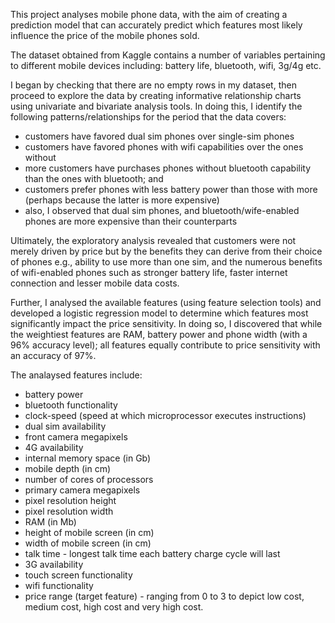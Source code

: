 This project analyses mobile phone data, with the aim of creating a prediction model that can accurately predict which features most likely influence the price of the mobile phones sold.

The dataset obtained from Kaggle contains a number of variables pertaining to different mobile devices including: battery life, bluetooth, wifi, 3g/4g etc.

I began by checking that there are no empty rows in my dataset, then proceed to explore the data by creating informative relationship charts using univariate and bivariate analysis tools. In doing this, I identify the following patterns/relationships for the period that the data covers:

- customers have favored dual sim phones over single-sim phones
- customers have favored phones with wifi capabilities over the ones without
- more customers have purchases phones without bluetooth capability than the ones with bluetooth; and
- customers prefer phones with less battery power than those with more (perhaps because the latter is more expensive)
- also, I observed that dual sim phones, and bluetooth/wife-enabled phones are more expensive than their counterparts

Ultimately, the exploratory analysis revealed that customers were not merely driven by price but by the benefits they can derive from their choice of phones e.g., ability to use more than one sim, and the numerous benefits of wifi-enabled phones such as stronger battery life, faster internet connection and lesser mobile data costs.

Further, I analysed the available features (using feature selection tools) and developed a logistic regression model to determine which features most significantly impact the price sensitivity. In doing so, I discovered that while the weightiest features are RAM, battery power and phone width (with a 96% accuracy level); all features equally contribute to price sensitivity with an accuracy of 97%.

The analaysed features include:
- battery power
- bluetooth functionality
- clock-speed (speed at which microprocessor executes instructions)
- dual sim availability
- front camera megapixels
- 4G availability
- internal memory space (in Gb)
- mobile depth (in cm)
- number of cores of processors
- primary camera megapixels
- pixel resolution height
- pixel resolution width
- RAM (in Mb)
- height of mobile screen (in cm)
- width of mobile screen (in cm)
- talk time - longest talk time each battery charge cycle will last
- 3G availability
- touch screen functionality
- wifi functionality
- price range (target feature) - ranging from 0 to 3 to depict low cost, medium cost, high cost and very high cost.
